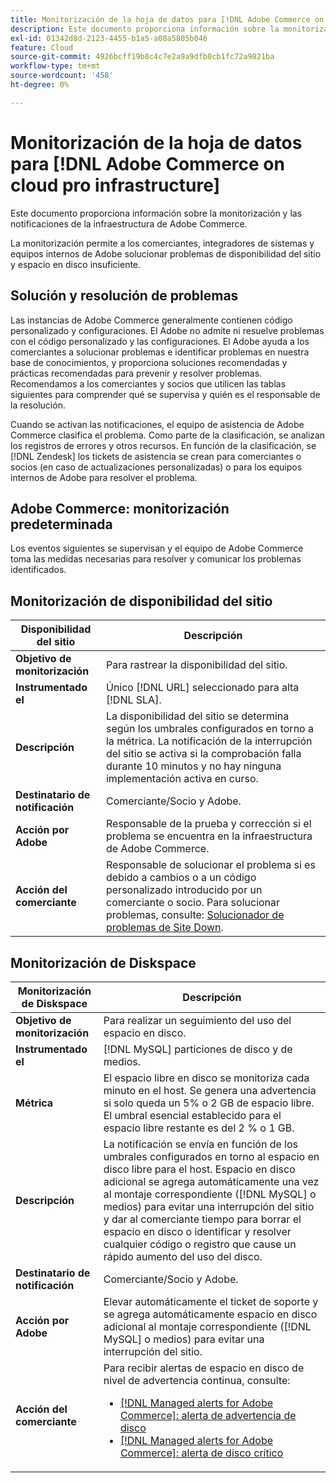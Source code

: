 ```yaml
---
title: Monitorización de la hoja de datos para [!DNL Adobe Commerce on cloud pro infrastructure]
description: Este documento proporciona información sobre la monitorización y las notificaciones de la infraestructura de Adobe Commerce.
exl-id: 01342d8d-2123-4455-b1a5-a08a5805b046
feature: Cloud
source-git-commit: 4926bcff19b8c4c7e2a9a9dfb0cb1fc72a9821ba
workflow-type: tm+mt
source-wordcount: '458'
ht-degree: 0%

---
```



# Monitorización de la hoja de datos para [!DNL Adobe Commerce on cloud pro infrastructure]

Este documento proporciona información sobre la monitorización y las notificaciones de la infraestructura de Adobe Commerce.

La monitorización permite a los comerciantes, integradores de sistemas y equipos internos de Adobe solucionar problemas de disponibilidad del sitio y espacio en disco insuficiente.

## Solución y resolución de problemas

Las instancias de Adobe Commerce generalmente contienen código personalizado y configuraciones. El Adobe no admite ni resuelve problemas con el código personalizado y las configuraciones. El Adobe ayuda a los comerciantes a solucionar problemas e identificar problemas en nuestra base de conocimientos, y proporciona soluciones recomendadas y prácticas recomendadas para prevenir y resolver problemas. Recomendamos a los comerciantes y socios que utilicen las tablas siguientes para comprender qué se supervisa y quién es el responsable de la resolución.

Cuando se activan las notificaciones, el equipo de asistencia de Adobe Commerce clasifica el problema. Como parte de la clasificación, se analizan los registros de errores y otros recursos. En función de la clasificación, se [!DNL Zendesk] los tickets de asistencia se crean para comerciantes o socios (en caso de actualizaciones personalizadas) o para los equipos internos de Adobe para resolver el problema.

## Adobe Commerce: monitorización predeterminada

Los eventos siguientes se supervisan y el equipo de Adobe Commerce toma las medidas necesarias para resolver y comunicar los problemas identificados.

## Monitorización de disponibilidad del sitio

| Disponibilidad del sitio | Descripción |
|------------|------------|
| **Objetivo de monitorización** | Para rastrear la disponibilidad del sitio. |
| **Instrumentado el** | Único [!DNL URL] seleccionado para alta [!DNL SLA]. |
| **Descripción** | La disponibilidad del sitio se determina según los umbrales configurados en torno a la métrica. La notificación de la interrupción del sitio se activa si la comprobación falla durante 10 minutos y no hay ninguna implementación activa en curso. |
| **Destinatario de notificación** | Comerciante/Socio y Adobe. |
| **Acción por Adobe** | Responsable de la prueba y corrección si el problema se encuentra en la infraestructura de Adobe Commerce. |
| **Acción del comerciante** | Responsable de solucionar el problema si es debido a cambios o a un código personalizado introducido por un comerciante o socio. Para solucionar problemas, consulte: [Solucionador de problemas de Site Down](https://experienceleague.adobe.com/docs/commerce-knowledge-base/kb/troubleshooting/site-down-or-unresponsive/magento-site-down-troubleshooter.html). |

## Monitorización de Diskspace

| Monitorización de Diskspace | Descripción |
|------------|------------|
| **Objetivo de monitorización** | Para realizar un seguimiento del uso del espacio en disco. |
| **Instrumentado el** | [!DNL MySQL] particiones de disco y de medios. |
| **Métrica** | El espacio libre en disco se monitoriza cada minuto en el host. Se genera una advertencia si solo queda un 5% o 2 GB de espacio libre. El umbral esencial establecido para el espacio libre restante es del 2 % o 1 GB. |
| **Descripción** | La notificación se envía en función de los umbrales configurados en torno al espacio en disco libre para el host. Espacio en disco adicional se agrega automáticamente una vez al montaje correspondiente ([!DNL MySQL] o medios) para evitar una interrupción del sitio y dar al comerciante tiempo para borrar el espacio en disco o identificar y resolver cualquier código o registro que cause un rápido aumento del uso del disco. |
| **Destinatario de notificación** | Comerciante/Socio y Adobe. |
| **Acción por Adobe** | Elevar automáticamente el ticket de soporte y se agrega automáticamente espacio en disco adicional al montaje correspondiente ([!DNL MySQL] o medios) para evitar una interrupción del sitio. |
| **Acción del comerciante** | Para recibir alertas de espacio en disco de nivel de advertencia continua, consulte: <ul><li>[[!DNL Managed alerts for Adobe Commerce]: alerta de advertencia de disco](https://experienceleague.adobe.com/docs/commerce-knowledge-base/kb/support-tools/managed-alerts/managed-alerts-for-magento-commerce-disk-warning-alert.html)</li><li>[[!DNL Managed alerts for Adobe Commerce]: alerta de disco crítico](https://experienceleague.adobe.com/docs/commerce-knowledge-base/kb/support-tools/managed-alerts/managed-alerts-for-magento-commerce-disk-critical-alert.html) </li></ul> |
